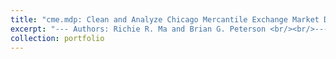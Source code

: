 ```yaml
---
title: "cme.mdp: Clean and Analyze Chicago Mercantile Exchange Market Data in R"
excerpt: "--- Authors: Richie R. Ma and Brian G. Peterson <br/><br/>--- The goal of `cme.mdp` is to clean Chicago Mercantile Exchange (CME) market data with FIX protocol more easily (pretty user-friendly) in the R environment, including but not limited to trade summaries, quote updates, and limit order book reconstruction. This package is not restricted to only the agricultural futures markets, and it could be used in energy, metal, treasury, FX, and stock index futures as well. <br/><br/> --- Market microstructure researchers can use this package to obtain high-quality market data that are ready to use for their research inputs. This package is user-friendly, and users tell where the data are stored and the results are in a good and easy-to-manipulate format. It can apply to any data products under FIX protocol, including Market by Price (MBP) and Market by Order (MBO). No strong prior knowledge is needed for the CME datasets. <br/><br/> --- Check more details in the GitHub repo: [https://github.com/richie-ma/cme.mdp]"
collection: portfolio
---
```

